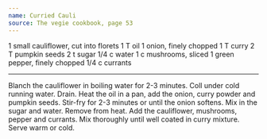 ```yaml
---
name: Curried Cauli
source: The vegie cookbook, page 53
---
```


1 small cauliflower, cut into florets
1 T oil
1 onion, finely chopped
1 T curry
2 T pumpkin seeds
2 t sugar
1/4 c water
1 c mushrooms, sliced
1 green pepper, finely chopped
1/4 c currants

---

Blanch the cauliflower in boiling water for 2-3 minutes.  Coll under cold running water.  Drain.
Heat the oil in a pan, add the onion, curry powder and pumpkin seeds.  Stir-fry for 2-3 minutes or until the onion softens.  Mix in the sugar and water.  Remove from heat.
Add the cauliflower, mushrooms, pepper and currants.  Mix thoroughly until well coated in curry mixture.  Serve warm or cold.

